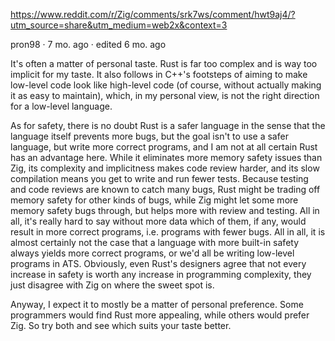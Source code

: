 https://www.reddit.com/r/Zig/comments/srk7ws/comment/hwt9aj4/?utm_source=share&utm_medium=web2x&context=3

pron98
·
7 mo. ago
· edited 6 mo. ago

It's often a matter of personal taste. Rust is far too complex and is way too implicit for my taste. It also follows in C++'s footsteps of aiming to make low-level code look like high-level code (of course, without actually making it as easy to maintain), which, in my personal view, is not the right direction for a low-level language.

As for safety, there is no doubt Rust is a safer language in the sense that the language itself prevents more bugs, but the goal isn't to use a safer language, but write more correct programs, and I am not at all certain Rust has an advantage here. While it eliminates more memory safety issues than Zig, its complexity and implicitness makes code review harder, and its slow compilation means you get to write and run fewer tests. Because testing and code reviews are known to catch many bugs, Rust might be trading off memory safety for other kinds of bugs, while Zig might let some more memory safety bugs through, but helps more with review and testing. All in all, it's really hard to say without more data which of them, if any, would result in more correct programs, i.e. programs with fewer bugs. All in all, it is almost certainly not the case that a language with more built-in safety always yields more correct programs, or we'd all be writing low-level programs in ATS. Obviously, even Rust's designers agree that not every increase in safety is worth any increase in programming complexity, they just disagree with Zig on where the sweet spot is.

Anyway, I expect it to mostly be a matter of personal preference. Some programmers would find Rust more appealing, while others would prefer Zig. So try both and see which suits your taste better.